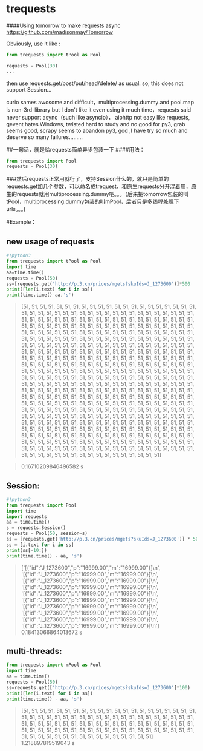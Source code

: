 # trequests
####Using tomorrow to make requests async
https://github.com/madisonmay/Tomorrow

Obviously, use it like :
```python
from trequests import tPool as Pool

requests = Pool(30)
...
```
then use requests.get/post/put/head/delete/ as usual.
so, this does not support Session...

curio sames awosome and difficult，multiprocessing.dummy and pool.map is non-3rd-library but I don't like it even using it much time，requests said never support async（such like asyncio）， aiohttp not easy like requests, gevent hates Windows, twisted hard to study and no good for py3, grab seems good, scrapy seems to abandon py3, god ,I have try so much and deserve so many failures.........


##一句话，就是给requests简单异步包装一下
####用法：
```python
from trequests import Pool
requests = Pool(30)
```
###然后requests正常用就行了，支持Session什么的，就只是简单的requests.get加几个参数，可以命名成trequest，和原生requests分开混着用，原生的requests就用multiprocessing.dummy吧。。。（后来把tomorrow包装的叫tPool，multiprocessing.dummy包装的叫mPool，后者只是多线程处理下urls。。。)

#Example：

## new usage of requests
```python
#!python3
from trequests import tPool as Pool
import time
aa=time.time()
requests = Pool(50)
ss=[requests.get('http://p.3.cn/prices/mgets?skuIds=J_1273600')]*500
print([len(i.text) for i in ss])
print(time.time()-aa,'s')


```
>[51, 51, 51, 51, 51, 51, 51, 51, 51, 51, 51, 51, 51, 51, 51, 51, 51, 51, 51, 51, 51, 51, 51, 51, 51, 51, 51, 51, 51, 51, 51, 51, 51, 51, 51, 51, 51, 51, 51, 51, 51, 51, 51, 51, 51, 51, 51, 51, 51, 51, 51, 51, 51, 51, 51, 51, 51, 51, 51, 51, 51, 51, 51, 51, 51, 51, 51, 51, 51, 51, 51, 51, 51, 51, 51, 51, 51, 51, 51, 51, 51, 51, 51, 51, 51, 51, 51, 51, 51, 51, 51, 51, 51, 51, 51, 51, 51, 51, 51, 51, 51, 51, 51, 51, 51, 51, 51, 51, 51, 51, 51, 51, 51, 51, 51, 51, 51, 51, 51, 51, 51, 51, 51, 51, 51, 51, 51, 51, 51, 51, 51, 51, 51, 51, 51, 51, 51, 51, 51, 51, 51, 51, 51, 51, 51, 51, 51, 51, 51, 51, 51, 51, 51, 51, 51, 51, 51, 51, 51, 51, 51, 51, 51, 51, 51, 51, 51, 51, 51, 51, 51, 51, 51, 51, 51, 51, 51, 51, 51, 51, 51, 51, 51, 51, 51, 51, 51, 51, 51, 51, 51, 51, 51, 51, 51, 51, 51, 51, 51, 51, 51, 51, 51, 51, 51, 51, 51, 51, 51, 51, 51, 51, 51, 51, 51, 51, 51, 51, 51, 51, 51, 51, 51, 51, 51, 51, 51, 51, 51, 51, 51, 51, 51, 51, 51, 51, 51, 51, 51, 51, 51, 51, 51, 51, 51, 51, 51, 51, 51, 51, 51, 51, 51, 51, 51, 51, 51, 51, 51, 51, 51, 51, 51, 51, 51, 51, 51, 51, 51, 51, 51, 51, 51, 51, 51, 51, 51, 51, 51, 51, 51, 51, 51, 51, 51, 51, 51, 51, 51, 51, 51, 51, 51, 51, 51, 51, 51, 51, 51, 51, 51, 51, 51, 51, 51, 51, 51, 51, 51, 51, 51, 51, 51, 51, 51, 51, 51, 51, 51, 51, 51, 51, 51, 51, 51, 51, 51, 51, 51, 51, 51, 51, 51, 51, 51, 51, 51, 51, 51, 51, 51, 51, 51, 51, 51, 51, 51, 51, 51, 51, 51, 51, 51, 51, 51, 51, 51, 51, 51, 51, 51, 51, 51, 51, 51, 51, 51, 51, 51, 51, 51, 51, 51, 51, 51, 51, 51, 51, 51, 51, 51, 51, 51, 51, 51, 51, 51, 51, 51, 51, 51, 51, 51, 51, 51, 51, 51, 51, 51, 51, 51, 51, 51, 51, 51, 51, 51, 51, 51, 51, 51, 51, 51, 51, 51, 51, 51, 51, 51, 51, 51, 51, 51, 51, 51, 51, 51, 51, 51, 51, 51, 51, 51, 51, 51, 51, 51, 51, 51, 51, 51, 51, 51, 51, 51, 51, 51, 51, 51, 51, 51, 51, 51, 51, 51, 51, 51, 51, 51, 51, 51, 51, 51, 51, 51, 51, 51, 51, 51, 51, 51, 51, 51, 51, 51, 51, 51, 51, 51, 51, 51, 51, 51, 51, 51, 51, 51, 51, 51, 51, 51, 51, 51, 51, 51, 51, 51, 51, 51, 51]

>0.16710209846496582 s

## Session:
```python
#!python3
from trequests import Pool
import time
import requests
aa = time.time()
s = requests.Session()
requests = Pool(50, session=s)
ss = [requests.get('http://p.3.cn/prices/mgets?skuIds=J_1273600')] * 5000
ss = [i.text for i in ss]
print(ss[-10:])
print(time.time() - aa, 's')
```
>['[{"id":"J_1273600","p":"16999.00","m":"16999.00"}]\n', '[{"id":"J_1273600","p":"16999.00","m":"16999.00"}]\n', '[{"id":"J_1273600","p":"16999.00","m":"16999.00"}]\n', '[{"id":"J_1273600","p":"16999.00","m":"16999.00"}]\n', '[{"id":"J_1273600","p":"16999.00","m":"16999.00"}]\n', '[{"id":"J_1273600","p":"16999.00","m":"16999.00"}]\n', '[{"id":"J_1273600","p":"16999.00","m":"16999.00"}]\n', '[{"id":"J_1273600","p":"16999.00","m":"16999.00"}]\n', '[{"id":"J_1273600","p":"16999.00","m":"16999.00"}]\n', '[{"id":"J_1273600","p":"16999.00","m":"16999.00"}]\n']
0.18413066864013672 s

## multi-threads:
```python
from trequests import mPool as Pool
import time
aa = time.time()
requests = Pool(50)
ss=requests.get(['http://p.3.cn/prices/mgets?skuIds=J_1273600']*100)
print([len(i.text) for i in ss])
print(time.time() - aa, 's')
```
>[51, 51, 51, 51, 51, 51, 51, 51, 51, 51, 51, 51, 51, 51, 51, 51, 51, 51, 51, 51, 51, 51, 51, 51, 51, 51, 51, 51, 51, 51, 51, 51, 51, 51, 51, 51, 51, 51, 51, 51, 51, 51, 51, 51, 51, 51, 51, 51, 51, 51, 51, 51, 51, 51, 51, 51, 51, 51, 51, 51, 51, 51, 51, 51, 51, 51, 51, 51, 51, 51, 51, 51, 51, 51, 51, 51, 51, 51, 51, 51, 51, 51, 51, 51, 51, 51, 51, 51, 51, 51, 51, 51, 51, 51, 51, 51, 51, 51, 51, 51]
1.218897819519043 s
